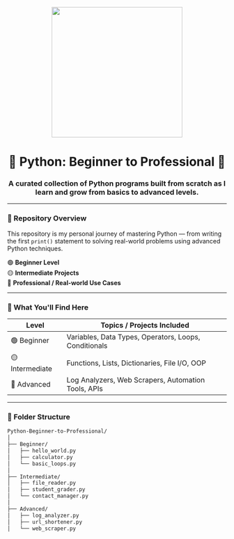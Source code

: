 <!-- 🐍 Starting Animation -->
<p align="center">
  <img src="https://media.giphy.com/media/KAq5w47R9rmTuvWOWa/giphy.gif" width="300"/>
</p>

<h1 align="center">📘 Python: Beginner to Professional 🚀</h1>
<h3 align="center">A curated collection of Python programs built from scratch as I learn and grow from basics to advanced levels.</h3>

---

### 📌 Repository Overview
This repository is my personal journey of mastering Python — from writing the first `print()` statement to solving real-world problems using advanced Python techniques.

🟢 **Beginner Level**  
🟡 **Intermediate Projects**  
🔴 **Professional / Real-world Use Cases**

---

### 🧠 What You'll Find Here

| Level         | Topics / Projects Included                                |
|---------------|-----------------------------------------------------------|
| 🟢 Beginner    | Variables, Data Types, Operators, Loops, Conditionals     |
| 🟡 Intermediate| Functions, Lists, Dictionaries, File I/O, OOP             |
| 🔴 Advanced    | Log Analyzers, Web Scrapers, Automation Tools, APIs       |

---

### 📁 Folder Structure
```bash
Python-Beginner-to-Professional/
│
├── Beginner/
│   ├── hello_world.py
│   ├── calculator.py
│   └── basic_loops.py
│
├── Intermediate/
│   ├── file_reader.py
│   ├── student_grader.py
│   └── contact_manager.py
│
├── Advanced/
│   ├── log_analyzer.py
│   ├── url_shortener.py
│   └── web_scraper.py

